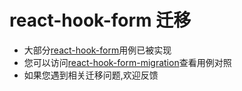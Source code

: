 # react-hook-form 迁移

- 大部分[react-hook-form](https://react-hook-form.com/)用例已被实现
- 您可以访问[react-hook-form-migration](https://piying-org.github.io/react-hook-form-migration/)查看用例对照
- 如果您遇到相关迁移问题,欢迎反馈

